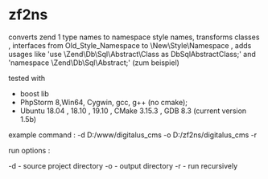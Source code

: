 # zf2ns
converts zend 1 type names to namespace style names, 
transforms classes , interfaces from Old_Style_Namespace to \New\Style\Namespace , 
adds usages like 'use \Zend\Db\Sql\Abstract\Class as DbSqlAbstractClass;' and 'namespace \Zend\Db\Sql\Abstract;' (zum beispiel)

tested with
- boost lib
- PhpStorm 8,Win64, Cygwin, gcc, g++ (no cmake);
- Ubuntu 18.04 , 18.10 , 19.10 , CMake 3.15.3 , GDB 8.3 (current version 1.5b)

example command : -d D:/www/digitalus_cms -o D:/zf2ns/digitalus_cms -r

run options : 

-d - source project directory
-o - output directory
-r - run recursively


